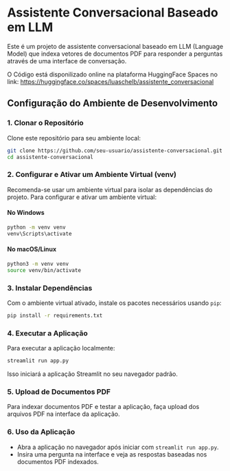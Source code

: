 # Assistente Conversacional Baseado em LLM

Este é um projeto de assistente conversacional baseado em LLM (Language Model) que indexa vetores de documentos PDF para responder a perguntas através de uma interface de conversação.

O Código está disponilizado online na plataforma HuggingFace Spaces no link: https://huggingface.co/spaces/luaschelb/assistente_conversacional

## Configuração do Ambiente de Desenvolvimento

### 1. Clonar o Repositório

Clone este repositório para seu ambiente local:

```bash
git clone https://github.com/seu-usuario/assistente-conversacional.git
cd assistente-conversacional
```

### 2. Configurar e Ativar um Ambiente Virtual (venv)

Recomenda-se usar um ambiente virtual para isolar as dependências do projeto. Para configurar e ativar um ambiente virtual:

#### No Windows

```bash
python -m venv venv
venv\Scripts\activate
```

#### No macOS/Linux

```bash
python3 -m venv venv
source venv/bin/activate
```

### 3. Instalar Dependências

Com o ambiente virtual ativado, instale os pacotes necessários usando `pip`:

```bash
pip install -r requirements.txt
```

### 4. Executar a Aplicação

Para executar a aplicação localmente:

```bash
streamlit run app.py
```

Isso iniciará a aplicação Streamlit no seu navegador padrão.

### 5. Upload de Documentos PDF

Para indexar documentos PDF e testar a aplicação, faça upload dos arquivos PDF na interface da aplicação.

### 6. Uso da Aplicação

- Abra a aplicação no navegador após iniciar com `streamlit run app.py`.
- Insira uma pergunta na interface e veja as respostas baseadas nos documentos PDF indexados.

